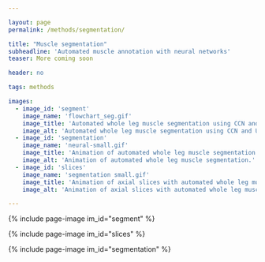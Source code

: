 ```yaml
---

layout: page
permalink: /methods/segmentation/

title: "Muscle segmentation"
subheadline: 'Automated muscle annotation with neural networks'
teaser: More coming soon

header: no

tags: methods

images:
  - image_id: 'segment'
    image_name: 'flowchart_seg.gif'
    image_title: 'Automated whole leg muscle segmentation using CCN and UNET.'
    image_alt: 'Automated whole leg muscle segmentation using CCN and UNET.' 
  - image_id: 'segmentation'
    image_name: 'neural-small.gif'
    image_title: 'Animation of automated whole leg muscle segmentation.'
    image_alt: 'Animation of automated whole leg muscle segmentation.'
  - image_id: 'slices'
    image_name: 'segmentation small.gif'
    image_title: 'Animation of axial slices with automated whole leg muscle segmentation.'
    image_alt: 'Animation of axial slices with automated whole leg muscle segmentation.' 

---
```


{% include page-image im_id="segment" %}

{% include page-image im_id="slices" %}

{% include page-image im_id="segmentation" %}
